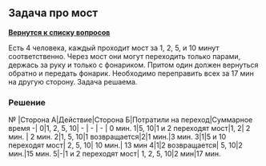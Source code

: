 ## Задача про мост

[**Вернутся к списку вопросов**](https://github.com/Torlopov-Andrey/hh_interview_ios/blob/master/readme.md)

Есть 4 человека, каждый проходит мост за 1, 2, 5, и 10 минут соответственно. Через мост они могут переходить только парами, держась за руку и только с фонариком. Притом один должен вернуться обратно и передать фонарик. Необходимо переправить всех за 17 мин на другую сторону. Задача решаема.

### Решение

№ |Сторона А|Действие|Сторона Б|Потратили на переход|Суммарное время
-|
0|1, 2, 5, 10| - | - | - | 0 мин.
1|5, 10|1 и 2 переходят мост|1, 2| 2 мин. | 2 мин.
2|1, 5, 10|1 возвращается|2|1 мин.|3 мин.
3|1|5 и 10 переходят мост| 2, 5, 10| 10 мин.| 13 мин
4|1|2 возвращается| 5, 10|2 мин.|15 мин.
5|-|1 и 2 переходят мост| 1, 2, 5, 10|2 мин|17 мин.
